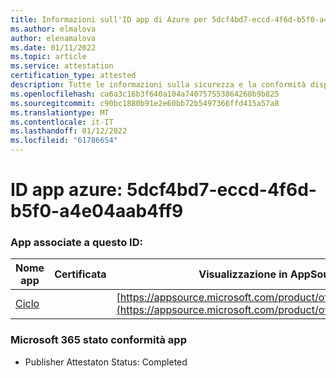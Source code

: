 ```yaml
---
title: Informazioni sull'ID app di Azure per 5dcf4bd7-eccd-4f6d-b5f0-a4e04aab4ff9
ms.author: elmalova
author: elenamalova
ms.date: 01/11/2022
ms.topic: article
ms.service: attestation
certification_type: attested
description: Tutte le informazioni sulla sicurezza e la conformità disponibili per 5dcf4bd7-eccd-4f6d-b5f0-a4e04aab4ff9.
ms.openlocfilehash: ca6a3c16b3f640a104a740757553864268b9b825
ms.sourcegitcommit: c90bc1880b91e2e60bb72b5497366ffd415a57a8
ms.translationtype: MT
ms.contentlocale: it-IT
ms.lasthandoff: 01/12/2022
ms.locfileid: "61786654"
---
```

# <a name="azure-app-id-5dcf4bd7-eccd-4f6d-b5f0-a4e04aab4ff9"></a>ID app azure: 5dcf4bd7-eccd-4f6d-b5f0-a4e04aab4ff9


### <a name="apps-associated-with-this-id"></a>App associate a questo ID:
| **Nome app** | **Certificata** | **Visualizzazione in AppSource** |
|--------------|---------------|-----------------------|
| [Ciclo](https://docs.microsoft.com/microsoft-365-app-certification/forward/WA200003480) |  | [https://appsource.microsoft.com/product/office/WA200003480](https://appsource.microsoft.com/product/office/WA200003480) |

### <a name="microsoft-365-app-compliance-status"></a>Microsoft 365 stato conformità app
- Publisher Attestaton Status: Completed
